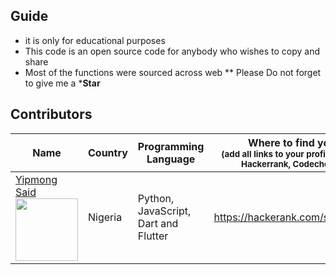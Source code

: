 ## Guide
- it is only for educational purposes
- This code is an open source code for anybody who wishes to copy and share 
- Most of the functions were sourced across web
** Please Do not forget to give me a ***Star**



## Contributors

| Name                                                                                                                               | Country               | Programming Language           | Where to find you<br><sup>(add all links to your profiles eg on Hackerrank, Codechef...)</sup>|
|------------------------------------------------------------------------------------------------------------------------------------|-----------------------|--------------------------------|-----------------------------------------------------------------------------------------------|
| [Yipmong Said](https://github.com/syipmong/) <br> <img src="https://blob.sololearn.com/avatars/5d22e885-353c-4850-956d-493a240559ab.jpg" width="100" height="100">               | Nigeria               | Python, JavaScript, Dart and Flutter                       |  https://hackerank.com/syipmong                                                                                             |
